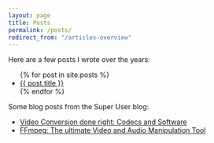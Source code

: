 ```yaml
---
layout: page
title: Posts
permalink: /posts/
redirect_from: "/articles-overview"
---
```


Here are a few posts I wrote over the years:

<ul>
  {% for post in site.posts %}
    <li>
      <a href="{{ post.url }}">{{ post.title }}</a>
    </li>
  {% endfor %}
</ul>

Some blog posts from the Super User blog:

* [Video Conversion done right: Codecs and Software](http://blog.superuser.com/2011/11/07/video-conversion-done-right-codecs-and-software/)
* [FFmpeg: The ultimate Video and Audio Manipulation Tool](http://blog.superuser.com/2012/02/24/ffmpeg-the-ultimate-video-and-audio-manipulation-tool/)
